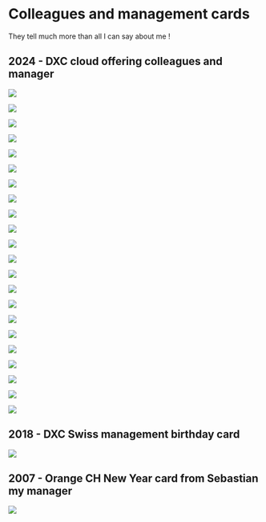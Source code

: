 # Colleagues and management cards

They tell much more than all I can say about me !


## 2024 - DXC cloud offering colleagues and manager

![](./doc-thxcards/20240531%20-%20farewell%20card-01.jpg)

![](./doc-thxcards/20240531%20-%20farewell%20card-02.jpg)

![](./doc-thxcards/20240531%20-%20farewell%20card-03.jpg)

![](./doc-thxcards/20240531%20-%20farewell%20card-04.jpg)

![](./doc-thxcards/20240531%20-%20farewell%20card-05.jpg)

![](./doc-thxcards/20240531%20-%20farewell%20card-06.jpg)

![](./doc-thxcards/20240531%20-%20farewell%20card-07.jpg)

![](./doc-thxcards/20240531%20-%20farewell%20card-08.jpg)

![](./doc-thxcards/20240531%20-%20farewell%20card-09.jpg)

![](./doc-thxcards/20240531%20-%20farewell%20card-10.jpg)

![](./doc-thxcards/20240531%20-%20farewell%20card-11.jpg)

![](./doc-thxcards/20240531%20-%20farewell%20card-12.jpg)

![](./doc-thxcards/20240531%20-%20farewell%20card-13.jpg)

![](./doc-thxcards/20240531%20-%20farewell%20card-14.jpg)

![](./doc-thxcards/20240531%20-%20farewell%20card-15.jpg)

![](./doc-thxcards/20240531%20-%20farewell%20card-16.jpg)

![](./doc-thxcards/20240531%20-%20farewell%20card-17.jpg)

![](./doc-thxcards/20240531%20-%20farewell%20card-18.jpg)

![](./doc-thxcards/20240531%20-%20farewell%20card-19.jpg)

![](./doc-thxcards/20240531%20-%20farewell%20card-20.jpg)

![](./doc-thxcards/20240531%20-%20farewell%20card-21.jpg)

![](./doc-thxcards/20240531%20-%20farewell%20card-22.jpg)

## 2018 - DXC Swiss management birthday card

![](./doc-thxcards/20180820%20-%20swiss%20management%20birthday%20card-1.jpg)


## 2007 - Orange CH New Year card from Sebastian my manager

![](./doc-thxcards/orange%20-%20new%20year%20card%202007%20-%20thanks%20from%20sebastian%20sohler%20-%20congratulations-2.jpg)



